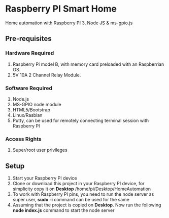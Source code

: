Raspberry PI Smart Home
==========
Home automation with Raspberry PI 3, Node JS & ms-gpio.js

## Pre-requisites
### Hardware Required
1. Raspberry Pi model B, with memory card preloaded with an Raspberrian OS.
2. 5V 10A 2 Channel Relay Module.

### Software Required
1. Node.js 
2. MS-GPIO node module
3. HTML5/Bootstrap
4. Linux/Rasbian
5. Putty, can be used for remotely connecting terminal session with Raspberry PI 

### Access Rights
1. Super/root user privileges

## Setup
1. Start your Raspberry PI device
2. Clone or download this project in your Raspberry PI device, for simplicity copy it on **Desktop**
   /home/pi/Desktop/HomeAutomation
3. To work with Raspberry PI pins, you need to run the node server as super user, **sudo -i** command can be used for the same
4. Assuming that the project is copied on **Desktop**. Now run the following **node index.js** command to start the node server
